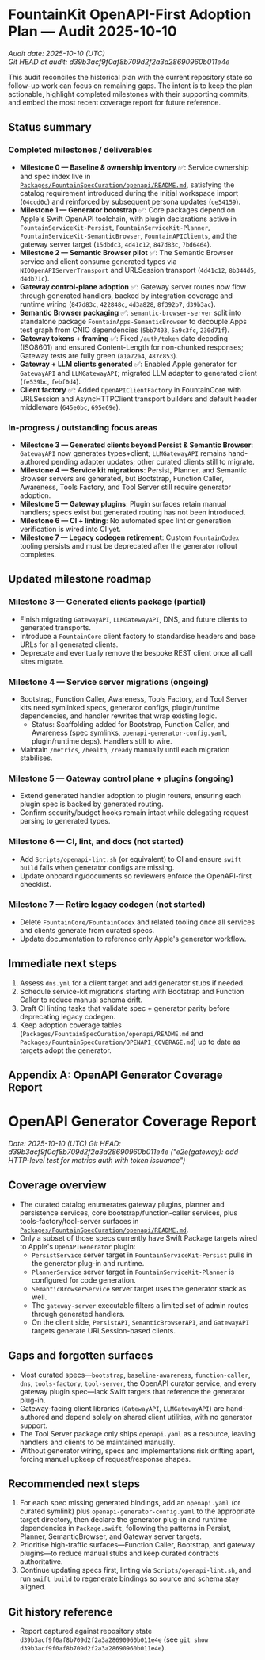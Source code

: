 # FountainKit OpenAPI-First Adoption Plan — Audit 2025-10-10

_Audit date: 2025-10-10 (UTC)_  
_Git HEAD at audit: d39b3acf9f0af8b709d2f2a3a28690960b011e4e_

This audit reconciles the historical plan with the current repository state so follow-up work can focus on remaining gaps. The intent is to keep the plan actionable, highlight completed milestones with their supporting commits, and embed the most recent coverage report for future reference.

## Status summary

### Completed milestones / deliverables
- **Milestone 0 — Baseline & ownership inventory** ✅: Service ownership and spec index live in [`Packages/FountainSpecCuration/openapi/README.md`](Packages/FountainSpecCuration/openapi/README.md), satisfying the catalog requirement introduced during the initial workspace import (`04ccd0c`) and reinforced by subsequent persona updates (`ce54159`).
- **Milestone 1 — Generator bootstrap** ✅: Core packages depend on Apple's Swift OpenAPI toolchain, with plugin declarations active in `FountainServiceKit-Persist`, `FountainServiceKit-Planner`, `FountainServiceKit-SemanticBrowser`, `FountainAPIClients`, and the gateway server target (`15dbdc3`, `4d41c12`, `847d83c`, `7bd6464`).
- **Milestone 2 — Semantic Browser pilot** ✅: The Semantic Browser service and client consume generated types via `NIOOpenAPIServerTransport` and URLSession transport (`4d41c12`, `8b344d5`, `d4db71c`).
- **Gateway control-plane adoption** ✅: Gateway server routes now flow through generated handlers, backed by integration coverage and runtime wiring (`847d83c`, `422848c`, `4d3a828`, `8f392b7`, `d39b3ac`).
- **Semantic Browser packaging** ✅: `semantic-browser-server` split into standalone package `FountainApps-SemanticBrowser` to decouple Apps test graph from CNIO dependencies (`5bb7403`, `5a9c3fc`, `230d71f`).
- **Gateway tokens + framing** ✅: Fixed `/auth/token` date decoding (ISO8601) and ensured Content-Length for non-chunked responses; Gateway tests are fully green (`a1a72a4`, `487c853`).
- **Gateway + LLM clients generated** ✅: Enabled Apple generator for `GatewayAPI` and `LLMGatewayAPI`; migrated LLM adapter to generated client (`fe539bc`, `febf0d4`).
- **Client factory** ✅: Added `OpenAPIClientFactory` in FountainCore with URLSession and AsyncHTTPClient transport builders and default header middleware (`645e0bc`, `695e69e`).

### In-progress / outstanding focus areas
- **Milestone 3 — Generated clients beyond Persist & Semantic Browser**: `GatewayAPI` now generates types+client; `LLMGatewayAPI` remains hand-authored pending adapter updates; other curated clients still to migrate.
- **Milestone 4 — Service kit migrations**: Persist, Planner, and Semantic Browser servers are generated, but Bootstrap, Function Caller, Awareness, Tools Factory, and Tool Server still require generator adoption.
- **Milestone 5 — Gateway plugins**: Plugin surfaces retain manual handlers; specs exist but generated routing has not been introduced.
- **Milestone 6 — CI + linting**: No automated spec lint or generation verification is wired into CI yet.
- **Milestone 7 — Legacy codegen retirement**: Custom `FountainCodex` tooling persists and must be deprecated after the generator rollout completes.

## Updated milestone roadmap

### Milestone 3 — Generated clients package (partial)
- Finish migrating `GatewayAPI`, `LLMGatewayAPI`, DNS, and future clients to generated transports.
- Introduce a `FountainCore` client factory to standardise headers and base URLs for all generated clients.
- Deprecate and eventually remove the bespoke REST client once all call sites migrate.

### Milestone 4 — Service server migrations (ongoing)
- Bootstrap, Function Caller, Awareness, Tools Factory, and Tool Server kits need symlinked specs, generator configs, plugin/runtime dependencies, and handler rewrites that wrap existing logic.
  - Status: Scaffolding added for Bootstrap, Function Caller, and Awareness (spec symlinks, `openapi-generator-config.yaml`, plugin/runtime deps). Handlers still to wire.
- Maintain `/metrics`, `/health`, `/ready` manually until each migration stabilises.

### Milestone 5 — Gateway control plane + plugins (ongoing)
- Extend generated handler adoption to plugin routers, ensuring each plugin spec is backed by generated routing.
- Confirm security/budget hooks remain intact while delegating request parsing to generated types.

### Milestone 6 — CI, lint, and docs (not started)
- Add `Scripts/openapi-lint.sh` (or equivalent) to CI and ensure `swift build` fails when generator configs are missing.
- Update onboarding/documents so reviewers enforce the OpenAPI-first checklist.

### Milestone 7 — Retire legacy codegen (not started)
- Delete `FountainCore/FountainCodex` and related tooling once all services and clients generate from curated specs.
- Update documentation to reference only Apple's generator workflow.

## Immediate next steps
1. Assess `dns.yml` for a client target and add generator stubs if needed.
2. Schedule service-kit migrations starting with Bootstrap and Function Caller to reduce manual schema drift.
3. Draft CI linting tasks that validate spec + generator parity before deprecating legacy codegen.
4. Keep adoption coverage tables (`Packages/FountainSpecCuration/openapi/README.md` and `Packages/FountainSpecCuration/OPENAPI_COVERAGE.md`) up to date as targets adopt the generator.

## Appendix A: OpenAPI Generator Coverage Report
# OpenAPI Generator Coverage Report

_Date: 2025-10-10 (UTC)_
_Git HEAD: d39b3acf9f0af8b709d2f2a3a28690960b011e4e ("e2e(gateway): add HTTP-level test for metrics auth with token issuance")_

## Coverage overview
- The curated catalog enumerates gateway plugins, planner and persistence services, core bootstrap/function-caller services, plus tools-factory/tool-server surfaces in [`Packages/FountainSpecCuration/openapi/README.md`](Packages/FountainSpecCuration/openapi/README.md).
- Only a subset of those specs currently have Swift Package targets wired to Apple's `OpenAPIGenerator` plugin:
  - `PersistService` server target in `FountainServiceKit-Persist` pulls in the generator plug-in and runtime.
  - `PlannerService` server target in `FountainServiceKit-Planner` is configured for code generation.
  - `SemanticBrowserService` server target uses the generator stack as well.
  - The `gateway-server` executable filters a limited set of admin routes through generated handlers.
  - On the client side, `PersistAPI`, `SemanticBrowserAPI`, and `GatewayAPI` targets generate URLSession-based clients.

## Gaps and forgotten surfaces
- Most curated specs—`bootstrap`, `baseline-awareness`, `function-caller`, `dns`, `tools-factory`, `tool-server`, the OpenAPI curator service, and every gateway plugin spec—lack Swift targets that reference the generator plug-in.
- Gateway-facing client libraries (`GatewayAPI`, `LLMGatewayAPI`) are hand-authored and depend solely on shared client utilities, with no generator support.
- The Tool Server package only ships `openapi.yaml` as a resource, leaving handlers and clients to be maintained manually.
- Without generator wiring, specs and implementations risk drifting apart, forcing manual upkeep of request/response shapes.

## Recommended next steps
1. For each spec missing generated bindings, add an `openapi.yaml` (or curated symlink) plus `openapi-generator-config.yaml` to the appropriate target directory, then declare the generator plug-in and runtime dependencies in `Package.swift`, following the patterns in Persist, Planner, SemanticBrowser, and Gateway server targets.
2. Prioritise high-traffic surfaces—Function Caller, Bootstrap, and gateway plugins—to reduce manual stubs and keep curated contracts authoritative.
3. Continue updating specs first, linting via `Scripts/openapi-lint.sh`, and run `swift build` to regenerate bindings so source and schema stay aligned.

## Git history reference
- Report captured against repository state `d39b3acf9f0af8b709d2f2a3a28690960b011e4e` (see `git show d39b3acf9f0af8b709d2f2a3a28690960b011e4e`).
